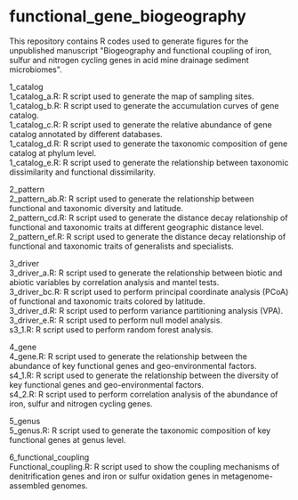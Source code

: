 # functional_gene_biogeography
This repository contains R codes used to generate figures for the unpublished manuscript "Biogeography and functional coupling of iron, sulfur and nitrogen cycling genes in acid mine drainage sediment microbiomes".

1_catalog  
1_catalog_a.R: R script used to generate the map of sampling sites.  
1_catalog_b.R: R script used to generate the accumulation curves of gene catalog.  
1_catalog_c.R: R script used to generate the relative abundance of gene catalog annotated by different databases.  
1_catalog_d.R: R script used to generate the taxonomic composition of gene catalog at phylum level.  
1_catalog_e.R: R script used to generate the relationship between taxonomic dissimilarity and functional dissimilarity.  

2_pattern  
2_pattern_ab.R: R script used to generate the relationship between functional and taxonomic diversity and latitude.  
2_pattern_cd.R: R script used to generate the distance decay relationship of functional and taxonomic traits at different geographic distance level.  
2_pattern_ef.R: R script used to generate the distance decay relationship of functional and taxonomic traits of generalists and specialists.  

3_driver  
3_driver_a.R: R script used to generate the relationship between biotic and abiotic variables by correlation analysis and mantel tests.  
3_driver_bc.R: R script used to perform principal coordinate analysis (PCoA) of functional and taxonomic traits colored by latitude.  
3_driver_d.R: R script used to perform variance partitioning analysis (VPA).  
3_driver_e.R: R script used to perform null model analysis.  
s3_1.R: R script used to perform random forest analysis.  

4_gene  
4_gene.R: R script used to generate the relationship between the abundance of key functional genes and geo-environmental factors.  
s4_1.R: R script used to generate the relationship between the diversity of key functional genes and geo-environmental factors.  
s4_2.R: R script used to perform correlation analysis of the abundance of iron, sulfur and nitrogen cycling genes.  

5_genus  
5_genus.R: R script used to generate the taxonomic composition of key functional genes at genus level.  

6_functional_coupling  
Functional_coupling.R: R script used to show the coupling mechanisms of denitrification genes and iron or sulfur oxidation genes in metagenome-assembled genomes.  
